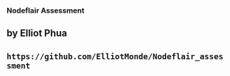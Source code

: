### Nodeflair Assessment
## by Elliot Phua
## `https://github.com/ElliotMonde/Nodeflair_assessment`

